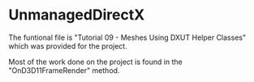 # UnmanagedDirectX

The funtional file is "Tutorial 09 - Meshes Using DXUT Helper Classes" which was provided for the project.

Most of the work done on the project is found in the "OnD3D11FrameRender" method.
